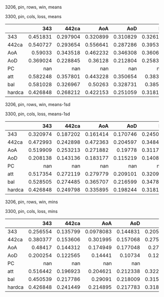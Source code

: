 3206, pin, rows, win, means

3300, pin, cols, loss, means

|        |        343 |      442ca |        AoA |        AoD |         PC |        att |        bal |     hardca |
|:-------|-----------:|-----------:|-----------:|-----------:|-----------:|-----------:|-----------:|-----------:|
| 343    |   0.451831 |   0.297904 |   0.320899 |   0.310829 |   0.326139 |   0.352376 |   0.556733 |   0.329185 |
| 442ca  |   0.540727 |   0.293654 |   0.556641 |   0.287286 |   0.395305 |   0.407542 |   0.584055 |   0.307417 |
| AoA    |   0.59033  |   0.343518 |   0.462232 |   0.346308 |   0.360647 |   0.552363 |   0.75322  |   0.349696 |
| AoD    |   0.369024 |   0.228845 |   0.36128  |   0.212804 |   0.258341 |   0.292369 |   0.435286 |   0.237566 |
| PC     | nan        | nan        | nan        | nan        | nan        | nan        | nan        | nan        |
| att    |   0.582248 |   0.357801 |   0.443228 |   0.350654 |   0.38367  |   0.524496 |   0.723288 |   0.373045 |
| bal    |   0.581028 |   0.326967 |   0.50263  |   0.328731 |   0.38545  |   0.51571  |   0.72902  |   0.341235 |
| hardca |   0.426848 |   0.268212 |   0.422153 |   0.251059 |   0.318169 |   0.225994 |   0.301272 |   0.274179 |

3206, pin, rows, win, means-1sd

3300, pin, cols, loss, means-1sd

|        |        343 |      442ca |        AoA |        AoD |         PC |        att |        bal |     hardca |
|:-------|-----------:|-----------:|-----------:|-----------:|-----------:|-----------:|-----------:|-----------:|
| 343    |   0.320974 |   0.187202 |   0.161414 |   0.170746 |   0.245086 |   0.224963 |   0.417737 |   0.207692 |
| 442ca  |   0.472993 |   0.242898 |   0.472363 |   0.204597 |   0.348423 |   0.336637 |   0.514905 |   0.247477 |
| AoA    |   0.519909 |   0.253213 |   0.271882 |   0.19778  |   0.311725 |   0.494201 |   0.711264 |   0.257441 |
| AoD    |   0.208138 |   0.143136 |   0.183177 |   0.115219 |   0.140841 |   0.102277 |   0.207814 |   0.151572 |
| PC     | nan        | nan        | nan        | nan        | nan        | nan        | nan        | nan        |
| att    |   0.517354 |   0.272119 |   0.279779 |   0.209101 |   0.320961 |   0.453399 |   0.661987 |   0.288328 |
| bal    |   0.528505 |   0.274485 |   0.365707 |   0.216599 |   0.347819 |   0.453332 |   0.676931 |   0.284746 |
| hardca |   0.426848 |   0.249798 |   0.335895 |   0.198244 |   0.318169 |   0.225994 |   0.301272 |   0.245203 |

3206, pin, rows, win, mins

3300, pin, cols, loss, mins

|        |        343 |      442ca |         AoA |        AoD |         PC |        att |        bal |     hardca |
|:-------|-----------:|-----------:|------------:|-----------:|-----------:|-----------:|-----------:|-----------:|
| 343    |   0.256554 |   0.135799 |   0.0978083 |   0.144831 |   0.205207 |   0.192029 |   0.353652 |   0.139355 |
| 442ca  |   0.380377 |   0.153606 |   0.301995  |   0.157068 |   0.275575 |   0.228338 |   0.412177 |   0.159003 |
| AoA    |   0.48417  |   0.144312 |   0.174949  |   0.177048 |   0.27793  |   0.476985 |   0.703603 |   0.192013 |
| AoD    |   0.200254 |   0.122565 |   0.14441   |   0.10734  |   0.12186  |   0.122108 |   0.215046 |   0.120319 |
| PC     | nan        | nan        | nan         | nan        | nan        | nan        | nan        | nan        |
| att    |   0.516442 |   0.196923 |   0.204621  |   0.212338 |   0.322579 |   0.433866 |   0.644297 |   0.25579  |
| bal    |   0.450539 |   0.217786 |   0.29091   |   0.218009 |   0.315374 |   0.381326 |   0.617258 |   0.216331 |
| hardca |   0.426848 |   0.241449 |   0.214895  |   0.217783 |   0.318169 |   0.225994 |   0.301272 |   0.24023  |

